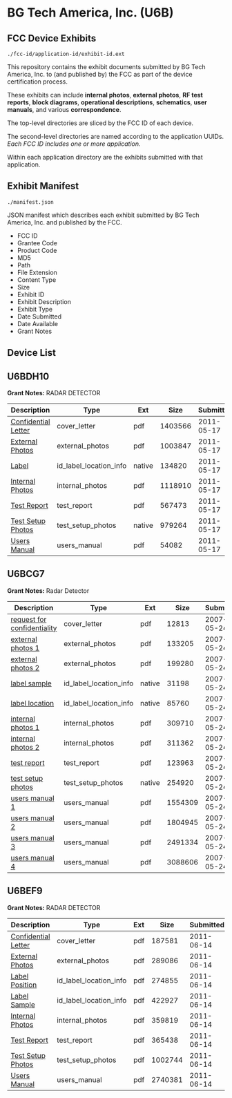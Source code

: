 # BG Tech America, Inc. (U6B)
## FCC Device Exhibits

```
./fcc-id/application-id/exhibit-id.ext
```

This repository contains the exhibit documents submitted by BG Tech America, Inc. to (and published by) the FCC as part of the device certification process.

These exhibits can include **internal photos**, **external photos**, **RF test reports**, **block diagrams**, **operational descriptions**, **schematics**, **user manuals**, and various **correspondence**.

The top-level directories are sliced by the FCC ID of each device.

The second-level directories are named according to the application UUIDs. *Each FCC ID includes one or more application.*

Within each application directory are the exhibits submitted with that application. 

## Exhibit Manifest

```
./manifest.json
```

JSON manifest which describes each exhibit submitted by BG Tech America, Inc. and published by the FCC.

- FCC ID
- Grantee Code
- Product Code
- MD5
- Path
- File Extension
- Content Type
- Size
- Exhibit ID
- Exhibit Description
- Exhibit Type
- Date Submitted
- Date Available
- Grant Notes

## Device List
## U6BDH10
**Grant Notes:** RADAR DETECTOR

| Description | Type | Ext | Size | Submitted | Available |
| ----------- | ---- | --- | ---- | --------- | --------- |
| [Confidential Letter](U6BDH10/2157d21b585081ab5d988e5af91862e4/1466307.pdf) | cover_letter | pdf | 1403566 | 2011-05-17 | 2011-05-17 |
| [External Photos](U6BDH10/2157d21b585081ab5d988e5af91862e4/1466306.pdf) | external_photos | pdf | 1003847 | 2011-05-17 | 2011-05-17 |
| [Label](U6BDH10/2157d21b585081ab5d988e5af91862e4/1466305.native) | id_label_location_info | native | 134820 | 2011-05-17 | 2011-05-17 |
| [Internal Photos](U6BDH10/2157d21b585081ab5d988e5af91862e4/1466309.pdf) | internal_photos | pdf | 1118910 | 2011-05-17 | 2011-05-17 |
| [Test Report](U6BDH10/2157d21b585081ab5d988e5af91862e4/1466304.pdf) | test_report | pdf | 567473 | 2011-05-17 | 2011-05-17 |
| [Test Setup Photos](U6BDH10/2157d21b585081ab5d988e5af91862e4/1466312.native) | test_setup_photos | native | 979264 | 2011-05-17 | 2011-05-17 |
| [Users Manual](U6BDH10/2157d21b585081ab5d988e5af91862e4/1466314.pdf) | users_manual | pdf | 54082 | 2011-05-17 | 2011-05-17 |
## U6BCG7
**Grant Notes:** Radar Detector

| Description | Type | Ext | Size | Submitted | Available |
| ----------- | ---- | --- | ---- | --------- | --------- |
| [request for confidentiality](U6BCG7/6540e73a01012bef2c01af51efb62c12/796606.pdf) | cover_letter | pdf | 12813 | 2007-05-24 | 2007-05-31 |
| [external photos 1](U6BCG7/6540e73a01012bef2c01af51efb62c12/796598.pdf) | external_photos | pdf | 133205 | 2007-05-24 | 2007-05-31 |
| [external photos 2](U6BCG7/6540e73a01012bef2c01af51efb62c12/796599.pdf) | external_photos | pdf | 199280 | 2007-05-24 | 2007-05-31 |
| [label sample](U6BCG7/6540e73a01012bef2c01af51efb62c12/796600.native) | id_label_location_info | native | 31198 | 2007-05-24 | 2007-05-31 |
| [label location](U6BCG7/6540e73a01012bef2c01af51efb62c12/796603.native) | id_label_location_info | native | 85760 | 2007-05-24 | 2007-05-31 |
| [internal photos 1](U6BCG7/6540e73a01012bef2c01af51efb62c12/796601.pdf) | internal_photos | pdf | 309710 | 2007-05-24 | 2007-05-31 |
| [internal photos 2](U6BCG7/6540e73a01012bef2c01af51efb62c12/796602.pdf) | internal_photos | pdf | 311362 | 2007-05-24 | 2007-05-31 |
| [test report](U6BCG7/6540e73a01012bef2c01af51efb62c12/796605.pdf) | test_report | pdf | 123963 | 2007-05-24 | 2007-05-31 |
| [test setup photos](U6BCG7/6540e73a01012bef2c01af51efb62c12/796604.native) | test_setup_photos | native | 254920 | 2007-05-24 | 2007-05-31 |
| [users manual 1](U6BCG7/6540e73a01012bef2c01af51efb62c12/796618.pdf) | users_manual | pdf | 1554309 | 2007-05-24 | 2007-05-31 |
| [users manual 2](U6BCG7/6540e73a01012bef2c01af51efb62c12/796619.pdf) | users_manual | pdf | 1804945 | 2007-05-24 | 2007-05-31 |
| [users manual 3](U6BCG7/6540e73a01012bef2c01af51efb62c12/796620.pdf) | users_manual | pdf | 2491334 | 2007-05-24 | 2007-05-31 |
| [users manual 4](U6BCG7/6540e73a01012bef2c01af51efb62c12/796621.pdf) | users_manual | pdf | 3088606 | 2007-05-24 | 2007-05-31 |
## U6BEF9
**Grant Notes:** RADAR DETECTOR

| Description | Type | Ext | Size | Submitted | Available |
| ----------- | ---- | --- | ---- | --------- | --------- |
| [Confidential Letter](U6BEF9/c5a8dd62ca5d40aa065fa2983487223f/1482716.pdf) | cover_letter | pdf | 187581 | 2011-06-14 | 2011-06-14 |
| [External Photos](U6BEF9/c5a8dd62ca5d40aa065fa2983487223f/1482711.pdf) | external_photos | pdf | 289086 | 2011-06-14 | 2011-06-14 |
| [Label Position](U6BEF9/c5a8dd62ca5d40aa065fa2983487223f/1482713.pdf) | id_label_location_info | pdf | 274855 | 2011-06-14 | 2011-06-14 |
| [Label Sample](U6BEF9/c5a8dd62ca5d40aa065fa2983487223f/1482714.pdf) | id_label_location_info | pdf | 422927 | 2011-06-14 | 2011-06-14 |
| [Internal Photos](U6BEF9/c5a8dd62ca5d40aa065fa2983487223f/1482712.pdf) | internal_photos | pdf | 359819 | 2011-06-14 | 2011-06-14 |
| [Test Report](U6BEF9/c5a8dd62ca5d40aa065fa2983487223f/1482717.pdf) | test_report | pdf | 365438 | 2011-06-14 | 2011-06-14 |
| [Test Setup Photos](U6BEF9/c5a8dd62ca5d40aa065fa2983487223f/1482715.pdf) | test_setup_photos | pdf | 1002744 | 2011-06-14 | 2011-06-14 |
| [Users Manual](U6BEF9/c5a8dd62ca5d40aa065fa2983487223f/1482710.pdf) | users_manual | pdf | 2740381 | 2011-06-14 | 2011-06-14 |
